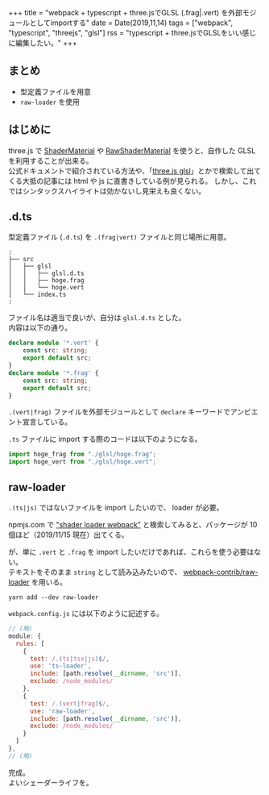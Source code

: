 +++
title = "webpack + typescript + three.jsでGLSL (.frag|.vert) を外部モジュールとしてimportする"
date = Date(2019,11,14)
tags = ["webpack", "typescript", "threejs", "glsl"]
rss = "typescript + three.jsでGLSLをいい感じに編集したい。"
+++

## まとめ

 - 型定義ファイルを用意
 - `raw-loader` を使用


## はじめに
three.js で [ShaderMaterial](https://threejs.org/docs/#api/en/materials/ShaderMaterial) や [RawShaderMaterial](https://threejs.org/docs/#api/en/materials/RawShaderMaterial) を使うと、自作した GLSL を利用することが出来る。  
公式ドキュメントで紹介されている方法や、「[three.js glsl](https://lmgtfy.com/?q=three.js+glsl&s=g)」とかで検索して出てくる大抵の記事には html や js に直書きしている例が見られる。
しかし、これではシンタックスハイライトは効かないし見栄えも良くない。


## .d.ts

型定義ファイル (`.d.ts`) を `.(frag|vert)` ファイルと同じ場所に用意。 
```
:
├── src
│   ├── glsl
│   │   ├── glsl.d.ts
│   │   ├── hoge.frag
│   │   └── hoge.vert
│   └── index.ts
:
```
 
ファイル名は適当で良いが、自分は `glsl.d.ts` とした。  
内容は以下の通り。
```ts
declare module '*.vert' {
    const src: string;
    export default src;
}
declare module '*.frag' {
    const src: string;
    export default src;
}
```
`.(vert|frag)` ファイルを外部モジュールとして `declare` キーワードでアンビエント宣言している。

`.ts` ファイルに import する際のコードは以下のようになる。
```ts
import hoge_frag from "./glsl/hoge.frag";
import hoge_vert from "./glsl/hoge.vert";
```

## raw-loader

`.(ts|js)` ではないファイルを import したいので、 loader が必要。

npmjs.com で ["shader loader webpack"](https://www.npmjs.com/search?q=shader%20loader%20webpack) と検索してみると、パッケージが 10 個ほど（2019/11/15 現在）出てくる。  

が、単に `.vert` と `.frag` を import したいだけであれば、これらを使う必要はない。   
テキストをそのまま `string` として読み込みたいので、 [webpack-contrib/raw-loader](https://github.com/webpack-contrib/raw-loader) を用いる。

```shell
yarn add --dev raw-loader
```

`webpack.config.js` には以下のように記述する。
```js
// (略)
module: {
  rules: [
    {
      test: /.(ts|tsx|js)$/,
      use: 'ts-loader',
      include: [path.resolve(__dirname, 'src')],
      exclude: /node_modules/
    },
    {
      test: /.(vert|frag)$/,
      use: 'raw-loader',
      include: [path.resolve(__dirname, 'src')],
      exclude: /node_modules/
    }
  ]
},
// (略)
```

完成。  
よいシェーダーライフを。
